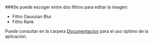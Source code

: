 ###Se puede escoger entre dos filtros para editar la imagen: 
* Filtro Gaussian Blur
* Filtro Rank

Puede consultar en la carpeta [Documentacion](https://github.com/FabAstorga06/Filtros-para-Imagenes/Documentacion "Documentacion") para el uso óptimo de la aplicación. 
